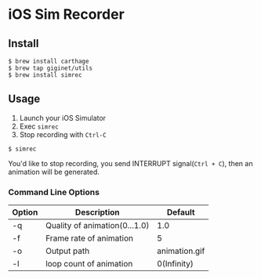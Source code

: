 # iOS Sim Recorder

## Install


```
$ brew install carthage
$ brew tap giginet/utils
$ brew install simrec
```

## Usage

1. Launch your iOS Simulator
2. Exec `simrec`
3. Stop recording with `Ctrl-C`

```
$ simrec
```

You'd like to stop recording, you send INTERRUPT signal(`Ctrl + C`), then an animation will be generated.

### Command Line Options

|Option|Description|Default|
|------|-----------|-------|
|-q    |Quality of animation(0...1.0) |1.0|
|-f    |Frame rate of animation |5|
|-o    |Output path|animation.gif|
|-l    |loop count of animation|0(Infinity)|
